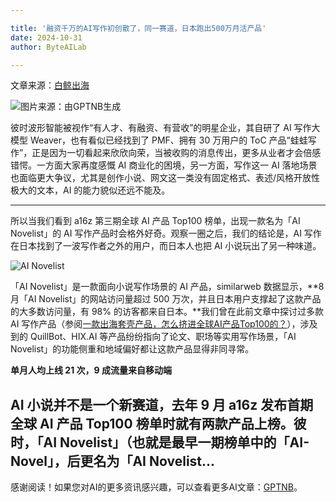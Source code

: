 ```yaml
---

title: '融资千万的AI写作初创散了，同一赛道，日本跑出500万月活产品'
date: 2024-10-31
author: ByteAILab

---
```


文章来源：[白鲸出海](https://mp.weixin.qq.com/s/MA1MSjAoLKQB1kt7Y1ZQOA)

![图片来源：由GPTNB生成](http://www.jesonc.com/upload/8FD7B96F5E34993C64020C0DB54F4C00/1730268262064/Fv7s-fZCEso4Hn0rqWiwTr9Jj2f_.png)

彼时波形智能被视作“有人才、有融资、有营收”的明星企业，其自研了 AI 写作大模型 Weaver，也有看似已经找到了 PMF、拥有 30 万用户的 ToC 产品“蛙蛙写作”，正是因为一切看起来欣欣向荣，当被收购的消息传出，更多从业者才会倍感错愕。一方面大家再度感慨 AI 商业化的困境，另一方面，写作这一 AI 落地场景也面临更大争议，尤其是创作小说、网文这一类没有固定格式、表述/风格开放性极大的文本，AI 的能力貌似还远不能及。

---


‍所以当我们看到 a16z 第三期全球 AI 产品 Top100 榜单，出现一款名为「AI Novelist」的 AI 写作产品时会格外好奇。观察一圈之后，我们的结论是，AI 写作在日本找到了一波写作者之外的用户，而日本人也把 AI 小说玩出了另一种味道。

![AI Novelist](http://www.jesonc.com/Fv2-ynE_dnAICgw1nwkF8jzeH6jh)

「AI Novelist」是一款面向小说写作场景的 AI 产品，similarweb 数据显示，**8 月「AI Novelist」的网站访问量超过 500 万次，并且日本用户支撑起了这款产品的大多数访问量，有 98% 的访客都来自日本。**我们曾在此前文章中探讨过多款AI 写作产品（参阅[一款出海套壳产品，怎么挤进全球AI产品Top100的？](http://mp.weixin.qq.com/s?__biz=MzA3NTQ4NjczNw==&mid=2650658250&idx=1&sn=3b7364c84a8cfc6d9ed1f8259b950739&chksm=8766b6b4b0113fa27a03eecb790dfa03d073a9041c67c5802cb3485196aae38901943aa27d3d&scene=21#wechat_redirect)），涉及到的 QuillBot、HIX.AI 等产品纷纷指向了论文、职场等实用写作场景，「AI Novelist」的功能侧重和地域偏好都让这款产品显得非同寻常。

**单月人均上线 21 次，9 成流量来自移动端**

AI 小说并不是一个新赛道，去年 9 月 a16z 发布首期全球 AI 产品 Top100 榜单时就有两款产品上榜。彼时，「AI Novelist」（也就是最早一期榜单中的「AI-Novel」，后更名为「AI Novelist...
---
感谢阅读！如果您对AI的更多资讯感兴趣，可以查看更多AI文章：[GPTNB](https://gptnb.com)。